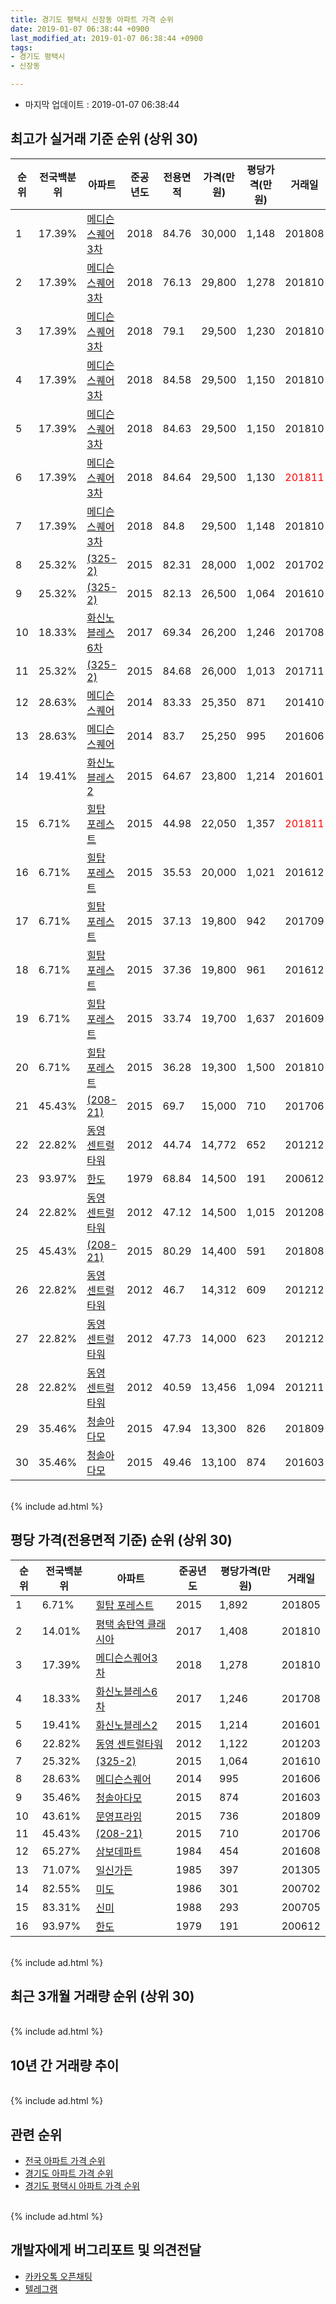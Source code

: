 ```yaml
---
title: 경기도 평택시 신장동 아파트 가격 순위
date: 2019-01-07 06:38:44 +0900
last_modified_at: 2019-01-07 06:38:44 +0900
tags:
- 경기도 평택시
- 신장동

---
```


* 마지막 업데이트 : 2019-01-07 06:38:44

## 최고가 실거래 기준 순위 (상위 30)


|순위|전국백분위|아파트|준공년도|전용면적|가격(만원)|평당가격(만원)|거래일|
|---|---|---|---|---|---|---|---|
|1|17.39%|[메디슨스퀘어3차](https://search.naver.com/search.naver?query=%EA%B2%BD%EA%B8%B0%EB%8F%84+%ED%8F%89%ED%83%9D%EC%8B%9C+%EC%8B%A0%EC%9E%A5%EB%8F%99+%EB%A9%94%EB%94%94%EC%8A%A8%EC%8A%A4%ED%80%98%EC%96%B43%EC%B0%A8)|2018|84.76|30,000|1,148|201808|
|2|17.39%|[메디슨스퀘어3차](https://search.naver.com/search.naver?query=%EA%B2%BD%EA%B8%B0%EB%8F%84+%ED%8F%89%ED%83%9D%EC%8B%9C+%EC%8B%A0%EC%9E%A5%EB%8F%99+%EB%A9%94%EB%94%94%EC%8A%A8%EC%8A%A4%ED%80%98%EC%96%B43%EC%B0%A8)|2018|76.13|29,800|1,278|201810|
|3|17.39%|[메디슨스퀘어3차](https://search.naver.com/search.naver?query=%EA%B2%BD%EA%B8%B0%EB%8F%84+%ED%8F%89%ED%83%9D%EC%8B%9C+%EC%8B%A0%EC%9E%A5%EB%8F%99+%EB%A9%94%EB%94%94%EC%8A%A8%EC%8A%A4%ED%80%98%EC%96%B43%EC%B0%A8)|2018|79.1|29,500|1,230|201810|
|4|17.39%|[메디슨스퀘어3차](https://search.naver.com/search.naver?query=%EA%B2%BD%EA%B8%B0%EB%8F%84+%ED%8F%89%ED%83%9D%EC%8B%9C+%EC%8B%A0%EC%9E%A5%EB%8F%99+%EB%A9%94%EB%94%94%EC%8A%A8%EC%8A%A4%ED%80%98%EC%96%B43%EC%B0%A8)|2018|84.58|29,500|1,150|201810|
|5|17.39%|[메디슨스퀘어3차](https://search.naver.com/search.naver?query=%EA%B2%BD%EA%B8%B0%EB%8F%84+%ED%8F%89%ED%83%9D%EC%8B%9C+%EC%8B%A0%EC%9E%A5%EB%8F%99+%EB%A9%94%EB%94%94%EC%8A%A8%EC%8A%A4%ED%80%98%EC%96%B43%EC%B0%A8)|2018|84.63|29,500|1,150|201810|
|6|17.39%|[메디슨스퀘어3차](https://search.naver.com/search.naver?query=%EA%B2%BD%EA%B8%B0%EB%8F%84+%ED%8F%89%ED%83%9D%EC%8B%9C+%EC%8B%A0%EC%9E%A5%EB%8F%99+%EB%A9%94%EB%94%94%EC%8A%A8%EC%8A%A4%ED%80%98%EC%96%B43%EC%B0%A8)|2018|84.64|29,500|1,130|<span style="color:red">201811</span>|
|7|17.39%|[메디슨스퀘어3차](https://search.naver.com/search.naver?query=%EA%B2%BD%EA%B8%B0%EB%8F%84+%ED%8F%89%ED%83%9D%EC%8B%9C+%EC%8B%A0%EC%9E%A5%EB%8F%99+%EB%A9%94%EB%94%94%EC%8A%A8%EC%8A%A4%ED%80%98%EC%96%B43%EC%B0%A8)|2018|84.8|29,500|1,148|201810|
|8|25.32%|[(325-2)](https://search.naver.com/search.naver?query=%EA%B2%BD%EA%B8%B0%EB%8F%84+%ED%8F%89%ED%83%9D%EC%8B%9C+%EC%8B%A0%EC%9E%A5%EB%8F%99+%28325-2%29)|2015|82.31|28,000|1,002|201702|
|9|25.32%|[(325-2)](https://search.naver.com/search.naver?query=%EA%B2%BD%EA%B8%B0%EB%8F%84+%ED%8F%89%ED%83%9D%EC%8B%9C+%EC%8B%A0%EC%9E%A5%EB%8F%99+%28325-2%29)|2015|82.13|26,500|1,064|201610|
|10|18.33%|[화신노블레스6차](https://search.naver.com/search.naver?query=%EA%B2%BD%EA%B8%B0%EB%8F%84+%ED%8F%89%ED%83%9D%EC%8B%9C+%EC%8B%A0%EC%9E%A5%EB%8F%99+%ED%99%94%EC%8B%A0%EB%85%B8%EB%B8%94%EB%A0%88%EC%8A%A46%EC%B0%A8)|2017|69.34|26,200|1,246|201708|
|11|25.32%|[(325-2)](https://search.naver.com/search.naver?query=%EA%B2%BD%EA%B8%B0%EB%8F%84+%ED%8F%89%ED%83%9D%EC%8B%9C+%EC%8B%A0%EC%9E%A5%EB%8F%99+%28325-2%29)|2015|84.68|26,000|1,013|201711|
|12|28.63%|[메디슨스퀘어](https://search.naver.com/search.naver?query=%EA%B2%BD%EA%B8%B0%EB%8F%84+%ED%8F%89%ED%83%9D%EC%8B%9C+%EC%8B%A0%EC%9E%A5%EB%8F%99+%EB%A9%94%EB%94%94%EC%8A%A8%EC%8A%A4%ED%80%98%EC%96%B4)|2014|83.33|25,350|871|201410|
|13|28.63%|[메디슨스퀘어](https://search.naver.com/search.naver?query=%EA%B2%BD%EA%B8%B0%EB%8F%84+%ED%8F%89%ED%83%9D%EC%8B%9C+%EC%8B%A0%EC%9E%A5%EB%8F%99+%EB%A9%94%EB%94%94%EC%8A%A8%EC%8A%A4%ED%80%98%EC%96%B4)|2014|83.7|25,250|995|201606|
|14|19.41%|[화신노블레스2](https://search.naver.com/search.naver?query=%EA%B2%BD%EA%B8%B0%EB%8F%84+%ED%8F%89%ED%83%9D%EC%8B%9C+%EC%8B%A0%EC%9E%A5%EB%8F%99+%ED%99%94%EC%8B%A0%EB%85%B8%EB%B8%94%EB%A0%88%EC%8A%A42)|2015|64.67|23,800|1,214|201601|
|15|6.71%|[힐탑 포레스트](https://search.naver.com/search.naver?query=%EA%B2%BD%EA%B8%B0%EB%8F%84+%ED%8F%89%ED%83%9D%EC%8B%9C+%EC%8B%A0%EC%9E%A5%EB%8F%99+%ED%9E%90%ED%83%91+%ED%8F%AC%EB%A0%88%EC%8A%A4%ED%8A%B8)|2015|44.98|22,050|1,357|<span style="color:red">201811</span>|
|16|6.71%|[힐탑 포레스트](https://search.naver.com/search.naver?query=%EA%B2%BD%EA%B8%B0%EB%8F%84+%ED%8F%89%ED%83%9D%EC%8B%9C+%EC%8B%A0%EC%9E%A5%EB%8F%99+%ED%9E%90%ED%83%91+%ED%8F%AC%EB%A0%88%EC%8A%A4%ED%8A%B8)|2015|35.53|20,000|1,021|201612|
|17|6.71%|[힐탑 포레스트](https://search.naver.com/search.naver?query=%EA%B2%BD%EA%B8%B0%EB%8F%84+%ED%8F%89%ED%83%9D%EC%8B%9C+%EC%8B%A0%EC%9E%A5%EB%8F%99+%ED%9E%90%ED%83%91+%ED%8F%AC%EB%A0%88%EC%8A%A4%ED%8A%B8)|2015|37.13|19,800|942|201709|
|18|6.71%|[힐탑 포레스트](https://search.naver.com/search.naver?query=%EA%B2%BD%EA%B8%B0%EB%8F%84+%ED%8F%89%ED%83%9D%EC%8B%9C+%EC%8B%A0%EC%9E%A5%EB%8F%99+%ED%9E%90%ED%83%91+%ED%8F%AC%EB%A0%88%EC%8A%A4%ED%8A%B8)|2015|37.36|19,800|961|201612|
|19|6.71%|[힐탑 포레스트](https://search.naver.com/search.naver?query=%EA%B2%BD%EA%B8%B0%EB%8F%84+%ED%8F%89%ED%83%9D%EC%8B%9C+%EC%8B%A0%EC%9E%A5%EB%8F%99+%ED%9E%90%ED%83%91+%ED%8F%AC%EB%A0%88%EC%8A%A4%ED%8A%B8)|2015|33.74|19,700|1,637|201609|
|20|6.71%|[힐탑 포레스트](https://search.naver.com/search.naver?query=%EA%B2%BD%EA%B8%B0%EB%8F%84+%ED%8F%89%ED%83%9D%EC%8B%9C+%EC%8B%A0%EC%9E%A5%EB%8F%99+%ED%9E%90%ED%83%91+%ED%8F%AC%EB%A0%88%EC%8A%A4%ED%8A%B8)|2015|36.28|19,300|1,500|201810|
|21|45.43%|[(208-21)](https://search.naver.com/search.naver?query=%EA%B2%BD%EA%B8%B0%EB%8F%84+%ED%8F%89%ED%83%9D%EC%8B%9C+%EC%8B%A0%EC%9E%A5%EB%8F%99+%28208-21%29)|2015|69.7|15,000|710|201706|
|22|22.82%|[동영 센트럴타워](https://search.naver.com/search.naver?query=%EA%B2%BD%EA%B8%B0%EB%8F%84+%ED%8F%89%ED%83%9D%EC%8B%9C+%EC%8B%A0%EC%9E%A5%EB%8F%99+%EB%8F%99%EC%98%81+%EC%84%BC%ED%8A%B8%EB%9F%B4%ED%83%80%EC%9B%8C)|2012|44.74|14,772|652|201212|
|23|93.97%|[한도](https://search.naver.com/search.naver?query=%EA%B2%BD%EA%B8%B0%EB%8F%84+%ED%8F%89%ED%83%9D%EC%8B%9C+%EC%8B%A0%EC%9E%A5%EB%8F%99+%ED%95%9C%EB%8F%84)|1979|68.84|14,500|191|200612|
|24|22.82%|[동영 센트럴타워](https://search.naver.com/search.naver?query=%EA%B2%BD%EA%B8%B0%EB%8F%84+%ED%8F%89%ED%83%9D%EC%8B%9C+%EC%8B%A0%EC%9E%A5%EB%8F%99+%EB%8F%99%EC%98%81+%EC%84%BC%ED%8A%B8%EB%9F%B4%ED%83%80%EC%9B%8C)|2012|47.12|14,500|1,015|201208|
|25|45.43%|[(208-21)](https://search.naver.com/search.naver?query=%EA%B2%BD%EA%B8%B0%EB%8F%84+%ED%8F%89%ED%83%9D%EC%8B%9C+%EC%8B%A0%EC%9E%A5%EB%8F%99+%28208-21%29)|2015|80.29|14,400|591|201808|
|26|22.82%|[동영 센트럴타워](https://search.naver.com/search.naver?query=%EA%B2%BD%EA%B8%B0%EB%8F%84+%ED%8F%89%ED%83%9D%EC%8B%9C+%EC%8B%A0%EC%9E%A5%EB%8F%99+%EB%8F%99%EC%98%81+%EC%84%BC%ED%8A%B8%EB%9F%B4%ED%83%80%EC%9B%8C)|2012|46.7|14,312|609|201212|
|27|22.82%|[동영 센트럴타워](https://search.naver.com/search.naver?query=%EA%B2%BD%EA%B8%B0%EB%8F%84+%ED%8F%89%ED%83%9D%EC%8B%9C+%EC%8B%A0%EC%9E%A5%EB%8F%99+%EB%8F%99%EC%98%81+%EC%84%BC%ED%8A%B8%EB%9F%B4%ED%83%80%EC%9B%8C)|2012|47.73|14,000|623|201212|
|28|22.82%|[동영 센트럴타워](https://search.naver.com/search.naver?query=%EA%B2%BD%EA%B8%B0%EB%8F%84+%ED%8F%89%ED%83%9D%EC%8B%9C+%EC%8B%A0%EC%9E%A5%EB%8F%99+%EB%8F%99%EC%98%81+%EC%84%BC%ED%8A%B8%EB%9F%B4%ED%83%80%EC%9B%8C)|2012|40.59|13,456|1,094|201211|
|29|35.46%|[청솔아다모](https://search.naver.com/search.naver?query=%EA%B2%BD%EA%B8%B0%EB%8F%84+%ED%8F%89%ED%83%9D%EC%8B%9C+%EC%8B%A0%EC%9E%A5%EB%8F%99+%EC%B2%AD%EC%86%94%EC%95%84%EB%8B%A4%EB%AA%A8)|2015|47.94|13,300|826|201809|
|30|35.46%|[청솔아다모](https://search.naver.com/search.naver?query=%EA%B2%BD%EA%B8%B0%EB%8F%84+%ED%8F%89%ED%83%9D%EC%8B%9C+%EC%8B%A0%EC%9E%A5%EB%8F%99+%EC%B2%AD%EC%86%94%EC%95%84%EB%8B%A4%EB%AA%A8)|2015|49.46|13,100|874|201603|


<br>
{% include ad.html %}
<br>

## 평당 가격(전용면적 기준) 순위 (상위 30)


|순위|전국백분위|아파트|준공년도|평당가격(만원)|거래일|
|---|---|---|---|---|---|
|1|6.71%|[힐탑 포레스트](https://search.naver.com/search.naver?query=%EA%B2%BD%EA%B8%B0%EB%8F%84+%ED%8F%89%ED%83%9D%EC%8B%9C+%EC%8B%A0%EC%9E%A5%EB%8F%99+%ED%9E%90%ED%83%91+%ED%8F%AC%EB%A0%88%EC%8A%A4%ED%8A%B8)|2015|1,892|201805|
|2|14.01%|[평택 송탄역 클래시아](https://search.naver.com/search.naver?query=%EA%B2%BD%EA%B8%B0%EB%8F%84+%ED%8F%89%ED%83%9D%EC%8B%9C+%EC%8B%A0%EC%9E%A5%EB%8F%99+%ED%8F%89%ED%83%9D+%EC%86%A1%ED%83%84%EC%97%AD+%ED%81%B4%EB%9E%98%EC%8B%9C%EC%95%84)|2017|1,408|201810|
|3|17.39%|[메디슨스퀘어3차](https://search.naver.com/search.naver?query=%EA%B2%BD%EA%B8%B0%EB%8F%84+%ED%8F%89%ED%83%9D%EC%8B%9C+%EC%8B%A0%EC%9E%A5%EB%8F%99+%EB%A9%94%EB%94%94%EC%8A%A8%EC%8A%A4%ED%80%98%EC%96%B43%EC%B0%A8)|2018|1,278|201810|
|4|18.33%|[화신노블레스6차](https://search.naver.com/search.naver?query=%EA%B2%BD%EA%B8%B0%EB%8F%84+%ED%8F%89%ED%83%9D%EC%8B%9C+%EC%8B%A0%EC%9E%A5%EB%8F%99+%ED%99%94%EC%8B%A0%EB%85%B8%EB%B8%94%EB%A0%88%EC%8A%A46%EC%B0%A8)|2017|1,246|201708|
|5|19.41%|[화신노블레스2](https://search.naver.com/search.naver?query=%EA%B2%BD%EA%B8%B0%EB%8F%84+%ED%8F%89%ED%83%9D%EC%8B%9C+%EC%8B%A0%EC%9E%A5%EB%8F%99+%ED%99%94%EC%8B%A0%EB%85%B8%EB%B8%94%EB%A0%88%EC%8A%A42)|2015|1,214|201601|
|6|22.82%|[동영 센트럴타워](https://search.naver.com/search.naver?query=%EA%B2%BD%EA%B8%B0%EB%8F%84+%ED%8F%89%ED%83%9D%EC%8B%9C+%EC%8B%A0%EC%9E%A5%EB%8F%99+%EB%8F%99%EC%98%81+%EC%84%BC%ED%8A%B8%EB%9F%B4%ED%83%80%EC%9B%8C)|2012|1,122|201203|
|7|25.32%|[(325-2)](https://search.naver.com/search.naver?query=%EA%B2%BD%EA%B8%B0%EB%8F%84+%ED%8F%89%ED%83%9D%EC%8B%9C+%EC%8B%A0%EC%9E%A5%EB%8F%99+%28325-2%29)|2015|1,064|201610|
|8|28.63%|[메디슨스퀘어](https://search.naver.com/search.naver?query=%EA%B2%BD%EA%B8%B0%EB%8F%84+%ED%8F%89%ED%83%9D%EC%8B%9C+%EC%8B%A0%EC%9E%A5%EB%8F%99+%EB%A9%94%EB%94%94%EC%8A%A8%EC%8A%A4%ED%80%98%EC%96%B4)|2014|995|201606|
|9|35.46%|[청솔아다모](https://search.naver.com/search.naver?query=%EA%B2%BD%EA%B8%B0%EB%8F%84+%ED%8F%89%ED%83%9D%EC%8B%9C+%EC%8B%A0%EC%9E%A5%EB%8F%99+%EC%B2%AD%EC%86%94%EC%95%84%EB%8B%A4%EB%AA%A8)|2015|874|201603|
|10|43.61%|[문영프라임](https://search.naver.com/search.naver?query=%EA%B2%BD%EA%B8%B0%EB%8F%84+%ED%8F%89%ED%83%9D%EC%8B%9C+%EC%8B%A0%EC%9E%A5%EB%8F%99+%EB%AC%B8%EC%98%81%ED%94%84%EB%9D%BC%EC%9E%84)|2015|736|201809|
|11|45.43%|[(208-21)](https://search.naver.com/search.naver?query=%EA%B2%BD%EA%B8%B0%EB%8F%84+%ED%8F%89%ED%83%9D%EC%8B%9C+%EC%8B%A0%EC%9E%A5%EB%8F%99+%28208-21%29)|2015|710|201706|
|12|65.27%|[삼보데파트](https://search.naver.com/search.naver?query=%EA%B2%BD%EA%B8%B0%EB%8F%84+%ED%8F%89%ED%83%9D%EC%8B%9C+%EC%8B%A0%EC%9E%A5%EB%8F%99+%EC%82%BC%EB%B3%B4%EB%8D%B0%ED%8C%8C%ED%8A%B8)|1984|454|201608|
|13|71.07%|[일신가든](https://search.naver.com/search.naver?query=%EA%B2%BD%EA%B8%B0%EB%8F%84+%ED%8F%89%ED%83%9D%EC%8B%9C+%EC%8B%A0%EC%9E%A5%EB%8F%99+%EC%9D%BC%EC%8B%A0%EA%B0%80%EB%93%A0)|1985|397|201305|
|14|82.55%|[미도](https://search.naver.com/search.naver?query=%EA%B2%BD%EA%B8%B0%EB%8F%84+%ED%8F%89%ED%83%9D%EC%8B%9C+%EC%8B%A0%EC%9E%A5%EB%8F%99+%EB%AF%B8%EB%8F%84)|1986|301|200702|
|15|83.31%|[신미](https://search.naver.com/search.naver?query=%EA%B2%BD%EA%B8%B0%EB%8F%84+%ED%8F%89%ED%83%9D%EC%8B%9C+%EC%8B%A0%EC%9E%A5%EB%8F%99+%EC%8B%A0%EB%AF%B8)|1988|293|200705|
|16|93.97%|[한도](https://search.naver.com/search.naver?query=%EA%B2%BD%EA%B8%B0%EB%8F%84+%ED%8F%89%ED%83%9D%EC%8B%9C+%EC%8B%A0%EC%9E%A5%EB%8F%99+%ED%95%9C%EB%8F%84)|1979|191|200612|


<br>
{% include ad.html %}
<br>

## 최근 3개월 거래량 순위 (상위 30)


<div style="width:100%;">
    <canvas id="deal_count_ranking" height="250"></canvas>
</div>


<script>
new Chart(document.getElementById("deal_count_ranking"), {
    type: 'horizontalBar',
    data: {
        labels: ['메디슨스퀘어3차', '신미', '힐탑 포레스트'],
        datasets: [{
            label: '실거래 수',
            data: [3, 1, 1],
            borderColor: "rgba(255, 0, 128, 1)",
            backgroundColor: "rgba(255, 0, 128, 0.5)",
            fill: false,
        }]
    },
    options: {
        responsive: true,
        title: {
            display: true,
            text: '최근 3개월 거래량 순위'
        },
        tooltips: {
            mode: 'index',
            intersect: false,
            callbacks: {
                title: function(tooltipItems, data) {
                    return "실거래 수:";
                },
                label: function(tooltipItem, data) {
                    return data.labels[tooltipItem.index] + ": " + tooltipItem.xLabel;
                }
            }
        },
        hover: {
            mode: 'nearest',
            intersect: true
        },
        scales: {
            xAxes: [{
                display: true,
                scaleLabel: {
                    display: true,
                    labelString: '실거래 수'
                },
                ticks: {
                    suggestedMin: 0,
                }
            }],
            yAxes: [{
                display: true,
                ticks: {
                    autoSkip: false,
                    callback: function(value, index, values) {
                        if (value.length > 15)
                            return value.substr(0, 13) + "...";
                        else
                            return value;
                    }
                },
                scaleLabel: {
                    display: false,
                }
            }]
        }
    }
});

</script>


<br>
{% include ad.html %}
<br>

## 10년 간 거래량 추이


<div style="width:100%;">
    <canvas id="deal_progress" height="250"></canvas>
</div>

<script>
new Chart(document.getElementById("deal_progress"), {
    type: 'line',
    data: {
        labels: ['200901','200902','200903','200904','200905','200906','200907','200908','200909','200910','200911','200912','201001','201002','201003','201004','201005','201006','201007','201008','201009','201010','201011','201012','201101','201102','201103','201104','201105','201106','201107','201108','201109','201110','201111','201112','201201','201202','201203','201204','201205','201206','201207','201208','201209','201210','201211','201212','201301','201302','201303','201304','201305','201306','201307','201308','201309','201310','201311','201312','201401','201402','201403','201404','201405','201406','201407','201408','201409','201410','201411','201412','201501','201502','201503','201504','201505','201506','201507','201508','201509','201510','201511','201512','201601','201602','201603','201604','201605','201606','201607','201608','201609','201610','201611','201612','201701','201702','201703','201704','201705','201706','201707','201708','201709','201710','201711','201712','201801','201802','201803','201804','201805','201806','201807','201808','201809','201810','201811','201812','201901'],
        datasets: [{
            label: '실거래 수',
            pointRadius: 1,
            data: [0, 0, 2, 2, 1, 1, 3, 5, 3, 2, 1, 0, 0, 1, 3, 2, 3, 2, 2, 0, 2, 1, 0, 1, 1, 1, 0, 1, 3, 2, 1, 1, 2, 0, 0, 0, 1, 6, 14, 6, 10, 2, 6, 6, 3, 6, 18, 13, 3, 0, 1, 6, 4, 1, 2, 1, 2, 0, 0, 2, 2, 1, 1, 1, 0, 4, 2, 2, 0, 3, 2, 1, 0, 3, 1, 7, 8, 3, 2, 4, 5, 13, 11, 4, 2, 2, 4, 2, 1, 1, 4, 2, 7, 4, 6, 10, 1, 4, 2, 4, 4, 4, 2, 5, 3, 5, 4, 5, 3, 1, 3, 3, 2, 1, 0, 3, 2, 27, 4, 1, 0],
            borderColor: "rgba(255, 201, 14, 1)",
            backgroundColor: "rgba(255, 201, 14, 0.5)",
            fill: true,
        }]
    },
    options: {
        responsive: true,
        title: {
            display: true,
            text: '10년간 거래량 추이'
        },
        tooltips: {
            mode: 'index',
            intersect: false,
        },
        hover: {
            mode: 'nearest',
            intersect: true
        },
        scales: {
            xAxes: [{
                display: true,
                scaleLabel: {
                    display: true,
                    labelString: '년/월'
                }
            }],
            yAxes: [{
                display: true,
                ticks: {
                    suggestedMin: 0,
                },
                scaleLabel: {
                    display: true,
                    labelString: '실거래 수'
                }
            }]
        }
    }
});

</script>


<br>
{% include ad.html %}
<br>

## 관련 순위

- [전국 아파트 가격 순위](https://inasie.github.io/apt-ranking/전국)
- [경기도 아파트 가격 순위](https://inasie.github.io/apt-ranking/경기도)
- [경기도 평택시 아파트 가격 순위](https://inasie.github.io/apt-ranking/경기도-평택시)


<br>
{% include ad.html %}
<br>

## 개발자에게 버그리포트 및 의견전달

- [카카오톡 오픈채팅](https://open.kakao.com/o/gLJUAP4)
- [텔레그램](https://t.me/inasie)

